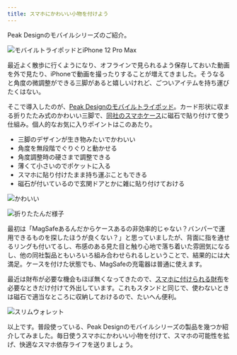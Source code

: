 ```yaml
---
title: スマホにかわいい小物を付けよう
---
```

Peak Designのモバイルシリーズのご紹介。

![](https://lh6.googleusercontent.com/cSL8EPTg11odcRWG41_WwiFXTKtYEfAOf-pao1RrTTTjsxUVhPjJjpEH5xytiSfmWnjVsN5DSmVBJOdizJGo7q19Vf-9BOGDF_h8dtmfrN_-JkMiBDze4NqnZIdSZG95MA27h66KUuS2ZsacJCyPil237_YVMhbaz88ZHUPRBNXalFhHk1pnuuQ0 "モバイルトライポッドとiPhone 12 Pro Max")

最近よく散歩に行くようになり、オフラインで見られるよう保存しておいた動画を外で見たり、iPhoneで動画を撮ったりすることが増えてきました。そうなると角度の微調整ができる三脚があると嬉しいけれど、ごついアイテムを持ち運びたくはない。

そこで導入したのが、[Peak Designのモバイルトライポッド](https://www.amazon.co.jp/dp/B09FRZPLL3)。カード形状に収まる折りたたみ式のかわいい三脚で、[同社のスマホケース](https://www.amazon.co.jp/dp/B09FP3HP7Z?)に磁石で貼り付けて使う仕組み。個人的なお気に入りポイントはこのあたり。

*   三脚のデザインが生き物みたいでかわいい
*   角度を無段階でぐりぐりと動かせる
*   角度調整時の硬さまで調整できる
*   薄くて小さいのでポケットに入る
*   スマホに貼り付けたまま持ち運ぶこともできる
*   磁石が付いているので玄関ドアとかに雑に貼り付けておける

![](https://lh5.googleusercontent.com/istvpoXO21739cAS81x23LX6sG32asUZBkr6QpSeczeI0izX_xbYoMH2xLaTpwy89pTDaeSWl6_A6hbpbfKFnAYFv_NwlLE1VkieZxuxv4WRoBjio_6xEl9_1CEQCnl23Gsk95WnOqeE8Y-d4n_5NTXoS1XSB7nbnZBvu0Y80EeY9uT8LczNC3x7 "かわいい")

![](https://lh3.googleusercontent.com/mVaNs1qtEARMFRcNkB4LZLK6zhuivQXEYiukdcPHiVHU-6tkrscAeVaT7u054Dm0k3rv8L0wzPmE7ndGdeARsCz_yQUL5uATrrNMYMrdCsH_UnH8Jn2MCfJKlsGUuVl3-qxiNaKcvasHry8QABK5CHF5WlOrD7sgqCrmPAORTmYdB5Ha0O2gSKvx "折りたたんだ様子")

最初は「MagSafeあるんだからケースあるの非効率的じゃない？バンパーで運用できるものを探したほうが良くない？」と思っていましたが、背面に指を通せるリングも付いてるし、布感のある見た目と触り心地で落ち着いた雰囲気になるし、他の同社製品ともいろいろ組み合わせられるしということで、結果的には大満足。ケースを付けた状態でも、MagSafeの充電器は普通に使えます。

最近は財布が必要な機会もほぼ無くなってきたので、[スマホに付けられる財布](https://www.amazon.co.jp/dp/B09FSGW671)を必要なときだけ付けて外出しています。これもスタンドと同じで、使わないときは磁石で適当なところに収納しておけるので、たいへん便利。

![](https://lh4.googleusercontent.com/yBtS5h0jpX4tNNpDVEwcSDZtu9AbOBdBC3YYw7gbifnXq9tw1j7zDfjowf23sbmIArLfVE2QyG7DGLVDAnfm9OGieW62EJ9YwUw2lUr3e_Oql1wQUKc6ZHqTYvyu681Ukt9n338h_EsUGZKQseezuCNDiCSb80PLjGGiJ15L3hNRKGrqjYfR_5e4 "スリムウォレット")

以上です。普段使っている、Peak Designのモバイルシリーズの製品を幾つか紹介してみました。毎日使うスマホにかわいい小物を付けて、スマホの可能性を拡げ、快適なスマホ依存ライフを送りましょう。
